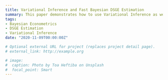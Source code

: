 ```yaml
---
title: Variational Inference and Fast Bayesian DSGE Estimation
summary: This paper demonstrates how to use Variational Inference as well as a flexible variational family that allows fast estimation of DSGE models, which roughly reduces computation time by a factor of 100.  
tags:
- Bayesian Econometrics
- DSGE Estimation
- Variational Inference
date: "2020-11-09T00:00:00Z"

# Optional external URL for project (replaces project detail page).
# external_link: http://example.org

# image:
#  caption: Photo by Toa Heftiba on Unsplash
#  focal_point: Smart
---
```


